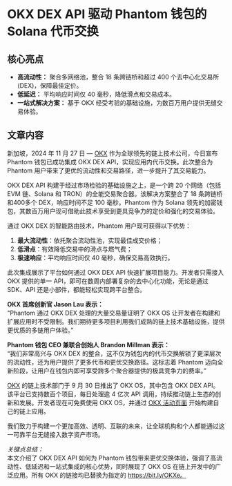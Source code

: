 # OKX DEX API 驱动 Phantom 钱包的 Solana 代币交换

## 核心亮点

- **高流动性：** 聚合多网络池，整合 18 条跨链桥和超过 400 个去中心化交易所 (DEX)，保障最佳定价。
- **低延迟：** 平均响应时间仅 40 毫秒，降低滑点和交易成本。
- **一站式解决方案：** 基于 OKX 经受考验的基础设施，为数百万用户提供无缝交易体验。

## 文章内容

新加坡，2024 年 11 月 27 日 — [OKX](https://bit.ly/OKXe) 作为全球领先的链上技术公司，今日宣布 Phantom 钱包已成功集成 OKX DEX API，实现应用内代币交换。此次整合为 Phantom 用户带来了更优的流动性和交易路径，进一步提升了其交易能力。

OKX DEX API 构建于经过市场检验的基础设施之上，是一个跨 20 个网络（包括 EVM 链、Solana 和 TRON）的全能交易聚合器。该解决方案整合了 18 条跨链桥和400多个 DEX，响应时间不足 100 毫秒。Phantom 作为 Solana 领先的加密钱包，其数百万用户现可借助此技术享受到更具竞争力的定价和强化的交易体验。

通过 OKX DEX 的智能路由技术，Phantom 用户现可获得以下优势：

1. **最大流动性**：依托聚合流动性池，实现最佳成交价格；
2. **低滑点**：有效降低交易中的滑点与燃气费；
3. **极速响应**：平均响应时间仅 40 毫秒，确保交易高效执行。

此次集成展示了平台如何通过 OKX DEX API 快速扩展项目能力。开发者只需接入 OKX 提供的单一 API，即可在数周内部署复杂的去中心化功能，无论是通过 SDK、API 还是小部件，都能轻松实现跨平台整合。

**OKX 首席创新官 Jason Lau 表示：**  
“Phantom 通过 OKX DEX 处理的大量交易量证明了 OKX OS 让开发者在构建和扩展应用时不受限制。我们期待更多项目利用我们成熟的链上技术基础设施，提供更优质的多链用户体验。”

**Phantom 钱包 CEO 兼联合创始人 Brandon Millman 表示：**  
“我们非常高兴与 OKX DEX 的整合，这不仅为钱包内的代币交换解锁了更深层次的流动性，还为用户提供了更多代币和更优交换路径。这标志着 Phantom 迈向全新阶段，让用户在钱包内即可享受跨多个聚合器提供的极具竞争力的费率。”

[OKX](https://bit.ly/OKXe) 的链上技术部门于 9 月 30 日推出了 OKX OS，其中包含 OKX DEX API。该平台已支持数百个项目，每日处理逾 4 亿次 API 调用，持续推动链上生态的创新和发展。开发者现在可免费使用 OKX OS，并通过 [OKX 活动页面](https://bit.ly/OKXe) 开始构建自己的链上应用。

我们致力于构建一个更加高效、透明、互联的未来，让全球机构和个人都能通过这一可靠平台无缝接入数字资产市场。


*关键点总结：*  
本文介绍了 OKX DEX API 如何为 Phantom 钱包带来更优交换体验，强调了高流动性、低延迟和一站式集成的核心优势，同时展现了 OKX OS 在链上开发中的广泛应用。所有 OKX 的链接均已替换为指定的 https://bit.ly/OKXe。